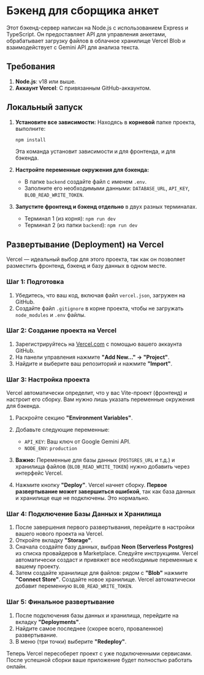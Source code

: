 # Бэкенд для сборщика анкет

Этот бэкенд-сервер написан на Node.js с использованием Express и TypeScript. Он предоставляет API для управления анкетами, обрабатывает загрузку файлов в облачное хранилище Vercel Blob и взаимодействует с Gemini API для анализа текста.

## Требования

1.  **Node.js**: v18 или выше.
2.  **Аккаунт Vercel**: С привязанным GitHub-аккаунтом.

## Локальный запуск

1.  **Установите все зависимости:** Находясь в **корневой** папке проекта, выполните:
    ```bash
    npm install
    ```
    Эта команда установит зависимости и для фронтенда, и для бэкенда.

2.  **Настройте переменные окружения для бэкенда:**
    *   В папке `backend` создайте файл с именем `.env`.
    *   Заполните его необходимыми данными: `DATABASE_URL`, `API_KEY`, `BLOB_READ_WRITE_TOKEN`.

3.  **Запустите фронтенд и бэкенд отдельно** в двух разных терминалах.
    *   Терминал 1 (из корня): `npm run dev`
    *   Терминал 2 (из папки `backend`): `npm run dev`


## Развертывание (Deployment) на Vercel

Vercel — идеальный выбор для этого проекта, так как он позволяет разместить фронтенд, бэкенд и базу данных в одном месте.

### Шаг 1: Подготовка

1.  Убедитесь, что ваш код, включая файл `vercel.json`, загружен на GitHub.
2.  Создайте файл `.gitignore` в корне проекта, чтобы не загружать `node_modules` и `.env` файлы.

### Шаг 2: Создание проекта на Vercel

1.  Зарегистрируйтесь на [Vercel.com](https://vercel.com/) с помощью вашего аккаунта GitHub.
2.  На панели управления нажмите **"Add New..." -> "Project"**.
3.  Найдите и выберите ваш репозиторий и нажмите **"Import"**.

### Шаг 3: Настройка проекта

Vercel автоматически определит, что у вас Vite-проект (фронтенд) и настроит его сборку. Вам нужно лишь указать переменные окружения для бэкенда.

1.  Раскройте секцию **"Environment Variables"**.
2.  Добавьте следующие переменные:
    *   `API_KEY`: Ваш ключ от Google Gemini API.
    *   `NODE_ENV`: `production`

3.  **Важно:** Переменные для базы данных (`POSTGRES_URL` и т.д.) и хранилища файлов (`BLOB_READ_WRITE_TOKEN`) нужно добавить через интерфейс Vercel.

4.  Нажмите кнопку **"Deploy"**. Vercel начнет сборку. **Первое развертывание может завершиться ошибкой**, так как база данных и хранилище еще не подключены. Это нормально.

### Шаг 4: Подключение Базы Данных и Хранилища

1.  После завершения первого развертывания, перейдите в настройки вашего нового проекта на Vercel.
2.  Откройте вкладку **"Storage"**.
3.  Сначала создайте базу данных, выбрав **Neon (Serverless Postgres)** из списка провайдеров в Marketplace. Следуйте инструкциям. Vercel автоматически создаст и привяжет все необходимые переменные к вашему проекту.
4.  Затем создайте хранилище для файлов: рядом с **"Blob"** нажмите **"Connect Store"**. Создайте новое хранилище. Vercel автоматически добавит переменную `BLOB_READ_WRITE_TOKEN`.

### Шаг 5: Финальное развертывание

1.  После подключения базы данных и хранилища, перейдите на вкладку **"Deployments"**.
2.  Найдите самое последнее (скорее всего, проваленное) развертывание.
3.  В меню (три точки) выберите **"Redeploy"**.

Теперь Vercel пересоберет проект с уже подключенными сервисами. После успешной сборки ваше приложение будет полностью работать онлайн.
